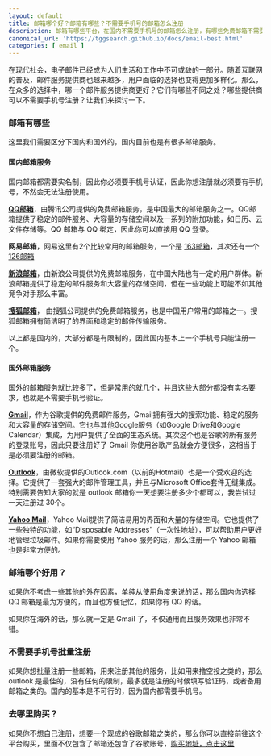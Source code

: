 ```yaml
---
layout: default
title: 邮箱哪个好？邮箱有哪些？不需要手机号的邮箱怎么注册
description: 邮箱有哪些平台，在国内不需要手机号的邮箱怎么注册，有哪些免费邮箱不需要手机号，哪些平台有注册限制，哪些没有，注册邮箱不需要手机号，邮箱哪个好用？如果想买一个邮箱，邮箱购买去哪里买？如果想自己注册，怎么邮箱注册。怎么邮箱申请？
canonical_url: 'https://tggsearch.github.io/docs/email-best.html'
categories: [ email ]
---
```

在现代社会，电子邮件已经成为人们生活和工作中不可或缺的一部分。随着互联网的普及，邮件服务提供商也越来越多，用户面临的选择也变得更加多样化。那么，在众多的选择中，哪一个邮件服务提供商更好？它们有哪些不同之处？哪些提供商可以不需要手机号注册？让我们来探讨一下。

### 邮箱有哪些
这里我们需要区分下国内和国外的，国内目前也是有很多邮箱服务。

#### 国内邮箱服务
国内邮箱都需要实名制，因此你必须要手机号认证，因此你想注册就必须要有手机号，不然会无法注册使用。

**[QQ邮箱](./302.html?target=https://mail.qq.com)**，由腾讯公司提供的免费邮箱服务，是中国最大的邮箱服务之一。QQ邮箱提供了稳定的邮件服务、大容量的存储空间以及一系列的附加功能，如日历、云文件存储等。QQ 邮箱与 QQ 绑定，因此你可以直接用 QQ 登录。

**网易邮箱**，网易这里有2个比较常用的邮箱服务，一个是 [163邮箱](./302.html?target=https://mail.163.com/)，其次还有一个 [126邮箱](./302.html?target=https://mail.126.com/)

**[新浪邮箱](./302.html?target=https://mail.sina.com.cn/)**，由新浪公司提供的免费邮箱服务，在中国大陆也有一定的用户群体。新浪邮箱提供了稳定的邮件服务和大容量的存储空间，但在一些功能上可能不如其他竞争对手那么丰富。

**[搜狐邮箱](./302.html?target=https://mail.sohu.com/)**， 由搜狐公司提供的免费邮箱服务，也是中国用户常用的邮箱之一。搜狐邮箱拥有简洁明了的界面和稳定的邮件传输服务。

以上都是国内的，大部分都是有限制的，因此国内基本上一个手机号只能注册一个。

#### 国外邮箱服务
国外的邮箱服务就比较多了，但是常用的就几个，并且这些大部分都没有实名要求，也就是不需要手机号验证。

**[Gmail](./302.html?target=https://mail.google.com/)**，作为谷歌提供的免费邮件服务，Gmail拥有强大的搜索功能、稳定的服务和大容量的存储空间。它也与其他Google服务（如Google Drive和Google Calendar）集成，为用户提供了全面的生态系统。其次这个也是谷歌的所有服务的登录账号，因此只要注册好了 Gmail 你使用谷歌产品就会方便很多，这相当于是必须要注册的邮箱。

**[Outlook](./302.html?target=https://signup.live.com/?lic=1)**，由微软提供的Outlook.com（以前的Hotmail）也是一个受欢迎的选择。它提供了一套强大的邮件管理工具，并且与Microsoft Office套件无缝集成。特别需要告知大家的就是 outlook 邮箱你一天想要注册多少个都可以，我尝试过一天注册过 30个。

**[Yahoo Mail](./302.html?target=https://mail.yahoo.com/)**，Yahoo Mail提供了简洁易用的界面和大量的存储空间。它也提供了一些独特的功能，如“Disposable Addresses”（一次性地址），可以帮助用户更好地管理垃圾邮件。如果你需要使用 Yahoo 服务的话，那么注册一个 Yahoo 邮箱也是非常方便的。

### 邮箱哪个好用？
如果你不考虑一些其他的外在因素，单纯从使用角度来说的话，那么国内你选择 QQ 邮箱是最为方便的，而且也方便记忆，如果你有 QQ 的话。

如果你在海外的话，那么就一定是 Gmail 了，不仅通用而且服务效果也非常不错。

### 不需要手机号批量注册
如果你想批量注册一些邮箱，用来注册其他的服务，比如用来撸空投之类的，那么 outlook 是最佳的，没有任何的限制，最多就是注册的时候填写验证码，或者备用邮箱之类的。国内的基本是不可行的，因为国内都需要手机号。

### 去哪里购买？
如果你不想自己注册，想要一个现成的谷歌邮箱之类的，那么你可以直接前往这个平台购买，里面不仅包含了邮箱还包含了谷歌账号，[购买地址，点击这里](./302.html?target=http://tggsearch.shop?cid=25&mid=37)
